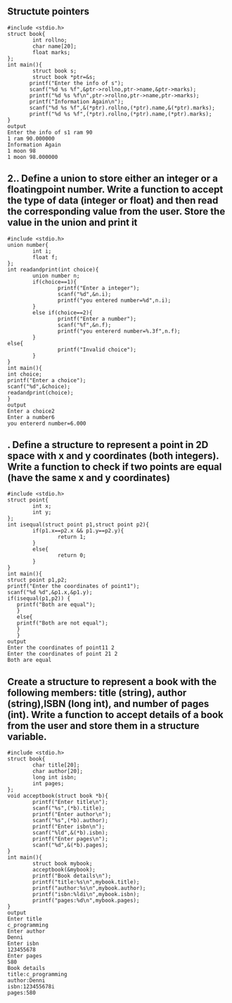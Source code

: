 ## Structute pointers
```
#include <stdio.h>
struct book{
        int rollno;
        char name[20];
        float marks;
};
int main(){
        struct book s;
        struct book *ptr=&s;
       printf("Enter the info of s");
       scanf("%d %s %f",&ptr->rollno,ptr->name,&ptr->marks);
       printf("%d %s %f\n",ptr->rollno,ptr->name,ptr->marks);
       printf("Information Again\n");
       scanf("%d %s %f",&(*ptr).rollno,(*ptr).name,&(*ptr).marks);
       printf("%d %s %f",(*ptr).rollno,(*ptr).name,(*ptr).marks);
}
output
Enter the info of s1 ram 90
1 ram 90.000000
Information Again
1 moon 98
1 moon 98.000000
```
## 2.. Define a union to store either an integer or a floatingpoint number. Write a function to accept the type of data (integer or float) and then read the corresponding value from the user. Store the value in the union and print it
```
#include <stdio.h>
union number{
        int i;
        float f;
};
int readandprint(int choice){
        union number n;
        if(choice==1){
                printf("Enter a integer");
                scanf("%d",&n.i);
                printf("you entered number=%d",n.i);
        }
        else if(choice==2){
                printf("Enter a number");
                scanf("%f",&n.f);
                printf("you entererd number=%.3f",n.f);
        }
else{
                printf("Invalid choice");
        }
}
int main(){
int choice;
printf("Enter a choice");
scanf("%d",&choice);
readandprint(choice);
}
output
Enter a choice2
Enter a number6
you entererd number=6.000
```
## . Define a structure to represent a point in 2D space with x and y coordinates (both integers). Write a function to check if two points are equal (have the same x and y coordinates)
```
#include <stdio.h>
struct point{
        int x;
        int y;
};
int isequal(struct point p1,struct point p2){
        if(p1.x==p2.x && p1.y==p2.y){
                return 1;
        }
        else{
                return 0;
        }
}
int main(){
struct point p1,p2;
printf("Enter the coordinates of point1");
scanf("%d %d",&p1.x,&p1.y);
if(isequal(p1,p2)) {
   printf("Both are equal");
   }
   else{
   printf("Both are not equal");
   }
   }
output
Enter the coordinates of point11 2
Enter the coordinates of point 21 2 
Both are equal
```
## Create a structure to represent a book with the following members: title (string), author (string),ISBN (long int), and number of pages (int). Write a function to accept details of a book from the user and store them in a structure variable.
```
#include <stdio.h>
struct book{
        char title[20];
        char author[20];
        long int isbn;
        int pages;
};
void acceptbook(struct book *b){
        printf("Enter title\n");
        scanf("%s",(*b).title);
        printf("Enter author\n");
        scanf("%s",(*b).author);
        printf("Enter isbn\n");
        scanf("%ld",&(*b).isbn);
        printf("Enter pages\n");
        scanf("%d",&(*b).pages);
}
int main(){
        struct book mybook;
        acceptbook(&mybook);
        printf("Book details\n");
        printf("title:%s\n",mybook.title);
        printf("author:%s\n",mybook.author);
        printf("isbn:%ldi\n",mybook.isbn);
        printf("pages:%d\n",mybook.pages);
}
output
Enter title
c_programming
Enter author
Denni
Enter isbn
123455678
Enter pages
580
Book details
title:c_programming
author:Denni
isbn:123455678i
pages:580
```
## 
